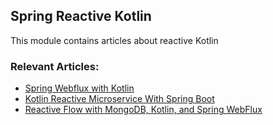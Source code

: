 ## Spring Reactive Kotlin

This module contains articles about reactive Kotlin

### Relevant Articles:
- [Spring Webflux with Kotlin](https://www.baeldung.com/spring-webflux-kotlin)
- [Kotlin Reactive Microservice With Spring Boot](https://www.baeldung.com/spring-boot-kotlin-reactive-microservice)
- [Reactive Flow with MongoDB, Kotlin, and Spring WebFlux](https://www.baeldung.com/kotlin/kotlin-mongodb-spring-webflux)
